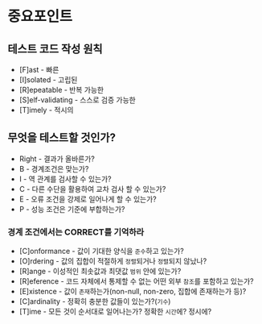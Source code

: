 # 중요포인트

## 테스트 코드 작성 원칙
- [F]ast - 빠른
- [I]solated - 고립된
- [R]epeatable - 반복 가능한
- [S]elf-validating - 스스로 검증 가능한
- [T]imely - 적시의

## 무엇을 테스트할 것인가?
- Right - 결과가 올바른가?
- B - 경계조건은 맞는가?
- I - 역 관계를 검사할 수 있는가?
- C - 다른 수단을 활용하여 교차 검사 할 수 있는가?
- E - 오류 조건을 강제로 일어나게 할 수 있는가?
- P - 성능 조건은 기준에 부합하는가?

### 경계 조건에서는 CORRECT를 기억하라
- [C]onformance - 값이 기대한 양식을 `준수`하고 있는가?
- [O]rdering - 값의 집합이 적절하게 `정렬`되거나 `정렬`되지 않났나?
- [R]ange - 이성적인 최솟값과 최댓값 `범위` 안에 있는가?
- [R]eference - 코드 자체에서 통제할 수 없는 어떤 외부 `참조`를 포함하고 있는가?
- [E]xistence - 값이 `존재`하는가(non-null, non-zero, 집합에 존재하는가 등)?
- [C]ardinality - 정확히 충분한 값들이 있는가?(`기수`)
- [T]ime - 모든 것이 순서대로 일어나는가? 정확한 `시간`에? 정시에?